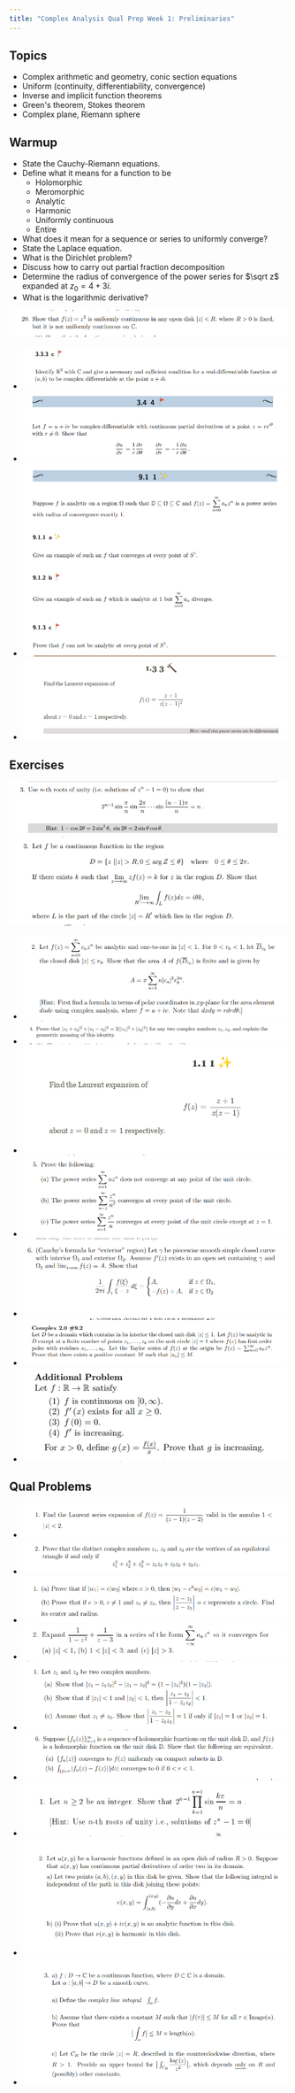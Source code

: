 ```yaml
---
title: "Complex Analysis Qual Prep Week 1: Preliminaries"
---
```


## Topics

-   Complex arithmetic and geometry, conic section equations
-   Uniform (continuity, differentiability, convergence)
-   Inverse and implicit function theorems
-   Green's theorem, Stokes theorem
-   Complex plane, Riemann sphere

## Warmup

- State the Cauchy-Riemann equations.
- Define what it means for a function to be 
	- Holomorphic
	- Meromorphic
	- Analytic
	- Harmonic
	- Uniformly continuous
	- Entire
- What does it mean for a sequence or series to uniformly converge?
- State the Laplace equation.
- What is the Dirichlet problem?
- Discuss how to carry out partial fraction decomposition
- Determine the radius of convergence of the power series for $\sqrt z$ expanded at $z_0= 4 + 3i$.
- What is the logarithmic derivative?

![](../../attachments/Pasted%20image%2020210517025125.png)
- ![](../../attachments/Pasted%20image%2020210517022935.png)
- ![](../../attachments/Pasted%20image%2020210517022946.png)
- ![](../../attachments/Pasted%20image%2020210517023232.png)
- ![](../../attachments/Pasted%20image%2020210517023424.png)

## Exercises
![](../../attachments/Pasted%20image%2020210517025227.png)
![](../../attachments/Pasted%20image%2020210517025152.png)
- ![](../../attachments/Pasted%20image%2020210517024749.png)
- ![](../../attachments/Pasted%20image%2020210517024557.png)
- ![](../../attachments/Pasted%20image%2020210517023333.png)
- ![](../../attachments/Pasted%20image%2020210517024431.png)
- ![](../../attachments/Pasted%20image%2020210517024807.png)
- ![](../../attachments/Pasted%20image%2020210517030008.png)
- ![](../../attachments/Pasted%20image%2020210517030118.png)

## Qual Problems

- ![](../../attachments/Pasted%20image%2020210517025502.png)
- ![](../../attachments/Pasted%20image%2020210517025442.png)
- ![](../../attachments/Pasted%20image%2020210517025425.png)
- ![](../../attachments/Pasted%20image%2020210517025358.png)
- ![](../../attachments/Pasted%20image%2020210517025303.png)
- ![](../../attachments/Pasted%20image%2020210517025326.png)
- ![](../../attachments/Pasted%20image%2020210517025347.png)
- ![](../../attachments/Pasted%20image%2020210517025558.png)
- ![](../../attachments/Pasted%20image%2020210517025613.png)